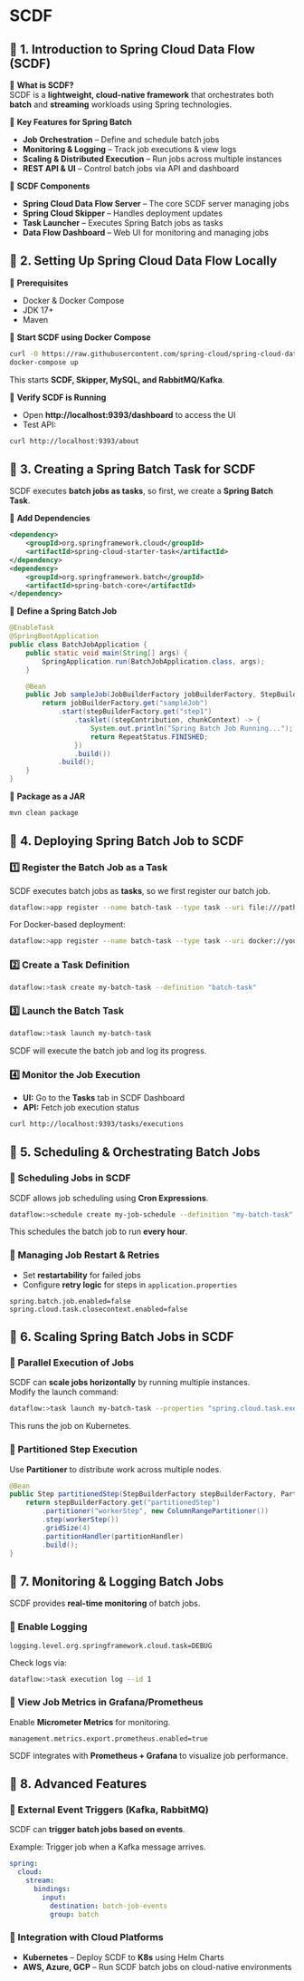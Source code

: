# SCDF

## **📌 1. Introduction to Spring Cloud Data Flow (SCDF)**
🔹 **What is SCDF?**  
SCDF is a **lightweight, cloud-native framework** that orchestrates both **batch** and **streaming** workloads using Spring technologies.  

🔹 **Key Features for Spring Batch**  
- **Job Orchestration** – Define and schedule batch jobs  
- **Monitoring & Logging** – Track job executions & view logs  
- **Scaling & Distributed Execution** – Run jobs across multiple instances  
- **REST API & UI** – Control batch jobs via API and dashboard  

🔹 **SCDF Components**  
- **Spring Cloud Data Flow Server** – The core SCDF server managing jobs  
- **Spring Cloud Skipper** – Handles deployment updates  
- **Task Launcher** – Executes Spring Batch jobs as tasks  
- **Data Flow Dashboard** – Web UI for monitoring and managing jobs  

## **📌 2. Setting Up Spring Cloud Data Flow Locally**
🔹 **Prerequisites**  
- Docker & Docker Compose  
- JDK 17+  
- Maven  

🔹 **Start SCDF using Docker Compose**
```bash
curl -O https://raw.githubusercontent.com/spring-cloud/spring-cloud-dataflow/main/src/docker-compose/docker-compose.yml
docker-compose up
```
This starts **SCDF, Skipper, MySQL, and RabbitMQ/Kafka**.

🔹 **Verify SCDF is Running**  
- Open **http://localhost:9393/dashboard** to access the UI  
- Test API:  
```bash
curl http://localhost:9393/about
```

## **📌 3. Creating a Spring Batch Task for SCDF**
SCDF executes **batch jobs as tasks**, so first, we create a **Spring Batch Task**.  

🔹 **Add Dependencies**
```xml
<dependency>
    <groupId>org.springframework.cloud</groupId>
    <artifactId>spring-cloud-starter-task</artifactId>
</dependency>
<dependency>
    <groupId>org.springframework.batch</groupId>
    <artifactId>spring-batch-core</artifactId>
</dependency>
```

🔹 **Define a Spring Batch Job**
```java
@EnableTask
@SpringBootApplication
public class BatchJobApplication {
    public static void main(String[] args) {
        SpringApplication.run(BatchJobApplication.class, args);
    }

    @Bean
    public Job sampleJob(JobBuilderFactory jobBuilderFactory, StepBuilderFactory stepBuilderFactory) {
        return jobBuilderFactory.get("sampleJob")
            .start(stepBuilderFactory.get("step1")
                .tasklet((stepContribution, chunkContext) -> {
                    System.out.println("Spring Batch Job Running...");
                    return RepeatStatus.FINISHED;
                })
                .build())
            .build();
    }
}
```

🔹 **Package as a JAR**
```bash
mvn clean package
```

## **📌 4. Deploying Spring Batch Job to SCDF**
### **1️⃣ Register the Batch Job as a Task**
SCDF executes batch jobs as **tasks**, so we first register our batch job.  

```bash
dataflow:>app register --name batch-task --type task --uri file:///path/to/your-batch-job.jar
```
For Docker-based deployment:
```bash
dataflow:>app register --name batch-task --type task --uri docker://your-docker-image
```

### **2️⃣ Create a Task Definition**
```bash
dataflow:>task create my-batch-task --definition "batch-task"
```

### **3️⃣ Launch the Batch Task**
```bash
dataflow:>task launch my-batch-task
```

SCDF will execute the batch job and log its progress.

### **4️⃣ Monitor the Job Execution**
- **UI:** Go to the **Tasks** tab in SCDF Dashboard  
- **API:** Fetch job execution status  
```bash
curl http://localhost:9393/tasks/executions
```

## **📌 5. Scheduling & Orchestrating Batch Jobs**
### **🔹 Scheduling Jobs in SCDF**
SCDF allows job scheduling using **Cron Expressions**.  

```bash
dataflow:>schedule create my-job-schedule --definition "my-batch-task" --expression "0 0 * * * *"
```
This schedules the batch job to run **every hour**.

### **🔹 Managing Job Restart & Retries**
- Set **restartability** for failed jobs  
- Configure **retry logic** for steps in `application.properties`
```properties
spring.batch.job.enabled=false
spring.cloud.task.closecontext.enabled=false
```

## **📌 6. Scaling Spring Batch Jobs in SCDF**
### **🔹 Parallel Execution of Jobs**
SCDF can **scale jobs horizontally** by running multiple instances.  
Modify the launch command:
```bash
dataflow:>task launch my-batch-task --properties "spring.cloud.task.execution.platform.kubernetes"
```
This runs the job on Kubernetes.

### **🔹 Partitioned Step Execution**
Use **Partitioner** to distribute work across multiple nodes.
```java
@Bean
public Step partitionedStep(StepBuilderFactory stepBuilderFactory, PartitionHandler partitionHandler) {
    return stepBuilderFactory.get("partitionedStep")
        .partitioner("workerStep", new ColumnRangePartitioner())
        .step(workerStep())
        .gridSize(4)
        .partitionHandler(partitionHandler)
        .build();
}
```

## **📌 7. Monitoring & Logging Batch Jobs**
SCDF provides **real-time monitoring** of batch jobs.

### **🔹 Enable Logging**
```properties
logging.level.org.springframework.cloud.task=DEBUG
```
Check logs via:
```bash
dataflow:>task execution log --id 1
```

### **🔹 View Job Metrics in Grafana/Prometheus**
Enable **Micrometer Metrics** for monitoring.
```properties
management.metrics.export.prometheus.enabled=true
```
SCDF integrates with **Prometheus + Grafana** to visualize job performance.

## **📌 8. Advanced Features**
### **🔹 External Event Triggers (Kafka, RabbitMQ)**
SCDF can **trigger batch jobs based on events**.

Example: Trigger job when a Kafka message arrives.
```yaml
spring:
  cloud:
    stream:
      bindings:
        input:
          destination: batch-job-events
          group: batch
```

### **🔹 Integration with Cloud Platforms**
- **Kubernetes** – Deploy SCDF to **K8s** using Helm Charts  
- **AWS, Azure, GCP** – Run SCDF batch jobs on cloud-native environments  
